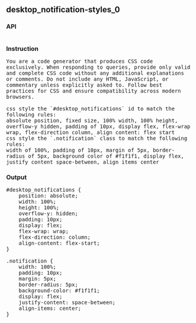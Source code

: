 ## desktop_notification-styles_0
### API
<pre style='text-wrap: wrap'></pre>
### Instruction
<pre style='text-wrap: wrap'>
You are a code generator that produces CSS code exclusively. When responding to queries, provide only valid and complete CSS code without any additional explanations or comments. Do not include any HTML, JavaScript, or commentary unless explicitly asked to. Follow best practices for CSS and ensure compatibility across modern browsers.

css style the `#desktop_notifications` id to match the following rules:
absolute position, fixed size, 100% width, 100% height, overflow-y hidden, padding of 10px, display flex, flex-wrap wrap, flex-direction column, align content: flex start
css style the `.notification` class to match the following rules:
width of 100%, padding of 10px, margin of 5px, border-radius of 5px, background color of #f1f1f1, display flex, justify content space-between, align items center
</pre>
### Output
<pre style='text-wrap: wrap'>#desktop_notifications {
    position: absolute;
    width: 100%;
    height: 100%;
    overflow-y: hidden;
    padding: 10px;
    display: flex;
    flex-wrap: wrap;
    flex-direction: column;
    align-content: flex-start;
}

.notification {
    width: 100%;
    padding: 10px;
    margin: 5px;
    border-radius: 5px;
    background-color: #f1f1f1;
    display: flex;
    justify-content: space-between;
    align-items: center;
}
</pre>
